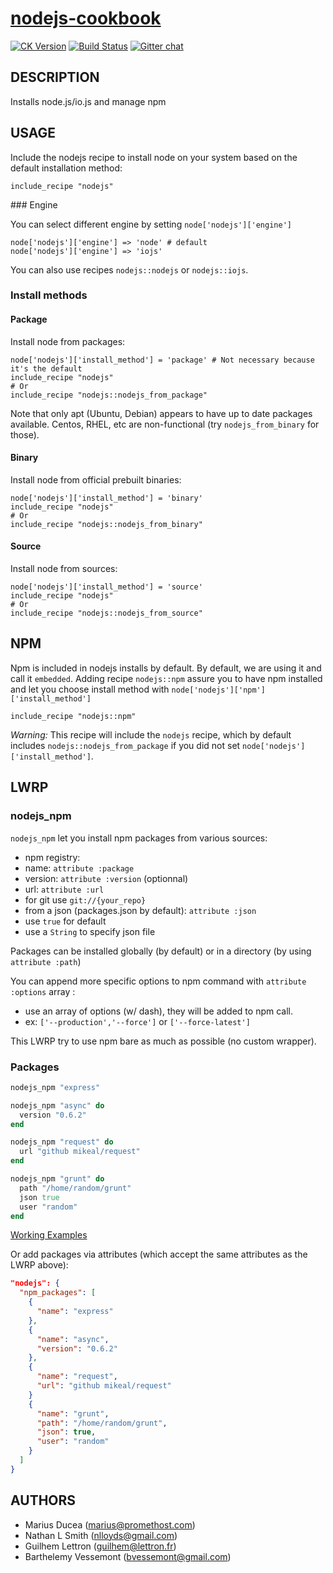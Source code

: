 # [nodejs-cookbook](https://github.com/redguide/nodejs)
[![CK Version](http://img.shields.io/cookbook/v/nodejs.svg)](https://supermarket.getchef.com/cookbooks/nodejs) [![Build Status](https://img.shields.io/travis/redguide/nodejs.svg)](https://travis-ci.org/redguide/nodejs)
[![Gitter chat](https://badges.gitter.im/redguide/nodejs.png)](https://gitter.im/redguide/nodejs)

## DESCRIPTION

Installs node.js/io.js and manage npm

## USAGE

Include the nodejs recipe to install node on your system based on the default installation method:
```chef
include_recipe "nodejs"
```

### Engine

You can select different engine by setting `node['nodejs']['engine']`
```
node['nodejs']['engine'] => 'node' # default
node['nodejs']['engine'] => 'iojs'
```

You can also use recipes `nodejs::nodejs` or `nodejs::iojs`.

### Install methods

#### Package

Install node from packages:

```chef
node['nodejs']['install_method'] = 'package' # Not necessary because it's the default
include_recipe "nodejs"
# Or
include_recipe "nodejs::nodejs_from_package"
```
Note that only apt (Ubuntu, Debian) appears to have up to date packages available. 
Centos, RHEL, etc are non-functional (try `nodejs_from_binary` for those).

#### Binary

Install node from official prebuilt binaries:
```chef
node['nodejs']['install_method'] = 'binary'
include_recipe "nodejs"
# Or
include_recipe "nodejs::nodejs_from_binary"
```

#### Source

Install node from sources:
```chef
node['nodejs']['install_method'] = 'source'
include_recipe "nodejs"
# Or
include_recipe "nodejs::nodejs_from_source"
```

## NPM

Npm is included in nodejs installs by default.
By default, we are using it and call it `embedded`.
Adding recipe `nodejs::npm` assure you to have npm installed and let you choose install method with `node['nodejs']['npm']['install_method']`
```chef
include_recipe "nodejs::npm"
```
_Warning:_ This recipe will include the `nodejs` recipe, which by default includes `nodejs::nodejs_from_package` if you did not set `node['nodejs']['install_method']`.

## LWRP

### nodejs_npm

`nodejs_npm` let you install npm packages from various sources:
* npm registry:
 * name: `attribute :package`
 * version: `attribute :version` (optionnal)
* url: `attribute :url`
 * for git use `git://{your_repo}`
* from a json (packages.json by default): `attribute :json`
 * use `true` for default
 * use a `String` to specify json file
 
Packages can be installed globally (by default) or in a directory (by using `attribute :path`)

You can append more specific options to npm command with `attribute :options` array :  
 * use an array of options (w/ dash), they will be added to npm call.
 * ex: `['--production','--force']` or `['--force-latest']`
 
This LWRP try to use npm bare as much as possible (no custom wrapper).

### Packages

```ruby
nodejs_npm "express"

nodejs_npm "async" do
  version "0.6.2"
end

nodejs_npm "request" do
  url "github mikeal/request"
end

nodejs_npm "grunt" do
  path "/home/random/grunt"
  json true
  user "random"
end
```
[Working Examples](test/cookbooks/nodejs_test/recipes/npm.rb)

Or add packages via attributes (which accept the same attributes as the LWRP above):

```json
"nodejs": {
  "npm_packages": [
    {
      "name": "express"
    },
    {
      "name": "async",
      "version": "0.6.2"
    },
    {
      "name": "request",
      "url": "github mikeal/request"
    }
    {
      "name": "grunt",
      "path": "/home/random/grunt",
      "json": true,
      "user": "random"
    }
  ]
}
```

## AUTHORS

* Marius Ducea (marius@promethost.com)
* Nathan L Smith (nlloyds@gmail.com)
* Guilhem Lettron (guilhem@lettron.fr)
* Barthelemy Vessemont (bvessemont@gmail.com)
